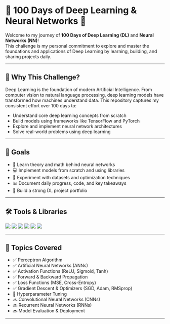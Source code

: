 # 💯 100 Days of Deep Learning & Neural Networks 🧠

Welcome to my journey of **100 Days of Deep Learning (DL)** and **Neural Networks (NN)**!  
This challenge is my personal commitment to explore and master the foundations and applications of Deep Learning by learning, building, and sharing projects daily.

---

## 🚀 Why This Challenge?

Deep Learning is the foundation of modern Artificial Intelligence. From computer vision to natural language processing, deep learning models have transformed how machines understand data. This repository captures my consistent effort over 100 days to:

- Understand core deep learning concepts from scratch
- Build models using frameworks like TensorFlow and PyTorch
- Explore and implement neural network architectures
- Solve real-world problems using deep learning

---

## 🎯 Goals

- 📘 Learn theory and math behind neural networks
- 💻 Implement models from scratch and using libraries
- 🧪 Experiment with datasets and optimization techniques
- 📊 Document daily progress, code, and key takeaways
- 🧠 Build a strong DL project portfolio

---

## 🛠️ Tools & Libraries

<p>
  <img src="https://img.shields.io/badge/Python-3776AB?logo=python&logoColor=white&style=for-the-badge" />
  <img src="https://img.shields.io/badge/TensorFlow-FF6F00?logo=tensorflow&logoColor=white&style=for-the-badge" />
  <img src="https://img.shields.io/badge/Keras-D00000?logo=keras&logoColor=white&style=for-the-badge" />
  <img src="https://img.shields.io/badge/Numpy-013243?logo=numpy&logoColor=white&style=for-the-badge" />
  <img src="https://img.shields.io/badge/Pandas-150458?logo=pandas&logoColor=white&style=for-the-badge" />
  <img src="https://img.shields.io/badge/Jupyter-F37626?logo=jupyter&logoColor=white&style=for-the-badge" />
</p>

---

## 🧩 Topics Covered

- ✅ Perceptron Algorithm
- ✅ Artificial Neural Networks (ANNs)
- ✅ Activation Functions (ReLU, Sigmoid, Tanh)
- ✅ Forward & Backward Propagation
- ✅ Loss Functions (MSE, Cross-Entropy)
- ✅ Gradient Descent & Optimizers (SGD, Adam, RMSprop)
- 🔄 Hyperparameter Tuning
- 🔜 Convolutional Neural Networks (CNNs)
- 🔜 Recurrent Neural Networks (RNNs)
- 🔜 Model Evaluation & Deployment

---


